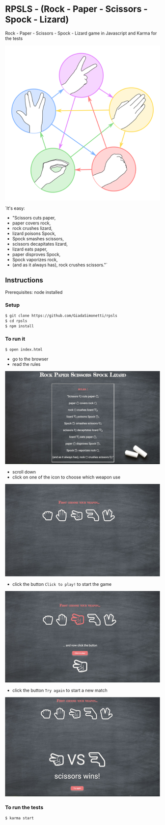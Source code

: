 # RPSLS - (Rock - Paper - Scissors - Spock - Lizard)

Rock - Paper - Scissors - Spock - Lizard game in Javascript and Karma for the tests

![RPSLS](./images/RPSLS.png?raw=true)

`It's easy:

* "Scissors cuts paper,
* paper covers rock,
* rock crushes lizard,
* lizard poisons Spock,
* Spock smashes scissors,
* scissors decapitates lizard,
* lizard eats paper,
* paper disproves Spock,
* Spock vaporizes rock,
* (and as it always has), rock crushes scissors."`


## Instructions

Prerequisites: node installed

### Setup

```sh
$ git clone https://github.com/GiadaSimonetti/rpsls
$ cd rpsls
$ npm install
```

### To run it

```sh
$ open index.html
```
- go to the browser
- read the rules

![rules](./images/rules.png?raw=true)
- scroll down
- click on one of the icon to choose which weapon use

![1](./images/1.png?raw=true)
- click the button `Click to play!` to start the game

![2](./images/2.png?raw=true)
- click the button `Try again` to start a new match

![3](./images/3.png?raw=true)



### To run the tests

```sh
$ karma start
```
